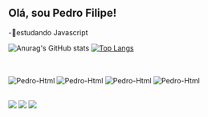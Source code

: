 ## Olá, sou Pedro Filipe!
-🌱estudando Javascript

  ![Anurag's GitHub stats](https://github-readme-stats.vercel.app/api?username=PedroNunes-Dev&show_icons=true&theme=blue-green)
  [![Top Langs](https://github-readme-stats.vercel.app/api/top-langs/?username=PedroNunes-Dev&layout=compact&theme=blue-green)](https://github.com/anuraghazra/github-readme-stats)

##
<div style="display: inline_block"><br>
  <img align="center" alt="Pedro-Html"  src="https://img.shields.io/badge/HTML5-E34F26?style=for-the-badge&logo=html5&logoColor=white" target="_blank">
  <img align="center" alt="Pedro-Html"  src="https://img.shields.io/badge/CSS3-1572B6?style=for-the-badge&logo=css3&logoColor=white" target="_blank">
  <img align="center" alt="Pedro-Html"  src="https://img.shields.io/badge/JavaScript-F7DF1E?style=for-the-badge&logo=javascript&logoColor=black" target="_blank">
  <img align="center" alt="Pedro-Html"  src="https://img.shields.io/badge/Python-14354C?style=for-the-badge&logo=python&logoColor=white" target="_blank">
</div>

##
<div>
  <a href="" target="_blank"><img align="center" src="https://img.shields.io/badge/LinkedIn-0077B5?style=for-the-badge&logo=linkedin&logoColor=white" target="_blank"></a>
  <a href="" target="_blank"><img align="center" src="https://img.shields.io/badge/Microsoft_Outlook-0078D4?style=for-the-badge&logo=microsoft-outlook&logoColor=white" target="_blank"></a>
  <a href="" target="_blank"><img align="center" src="https://img.shields.io/badge/Instagram-E4405F?style=for-the-badge&logo=instagram&logoColor=white" target="_blank"></a>
</div>
